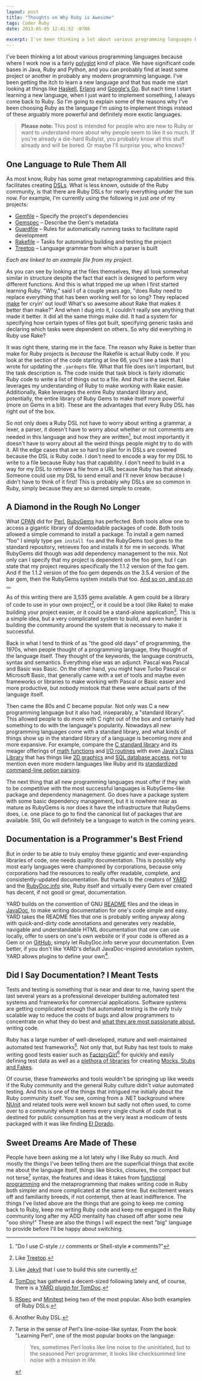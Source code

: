 ```yaml
---
layout: post
title: "Thoughts on Why Ruby is Awesome"
tags: Coder Ruby
date: 2013-05-05 12:41:52 -0700

excerpt: I've been thinking a lot about various programming languages because where I work now is a fairly [polyglot](http://memeagora.blogspot.com/2006/12/polyglot-programming.html) kind of place. We have significant code bases in Java, Ruby and Python, and you can probably find at least some project or another in probably any modern programming language. I've been getting the itch to learn a new language and that has made me start looking at things like [Haskell](http://www.haskell.org), [Erlang](http://www.erlang.org) and [Google's Go](http://www.golang.org). But each time I start learning a new language, when I just want to implement something, I always come back to Ruby. So I'm going to explain some of the reasons why I've been choosing Ruby as the language I'm using to implement things instead of these arguably more powerful and definitely more exotic languages.
---
```


I've been thinking a lot about various programming languages because where I work now is a fairly [polyglot][polyglot] kind of place. We have significant code bases in Java, Ruby and Python, and you can probably find at least some project or another in probably any modern programming language. I've been getting the itch to learn a new language and that has made me start looking at things like [Haskell][haskell], [Erlang][erlang] and [Google's Go][golang]. But each time I start learning a new language, when I just want to implement something, I always come back to Ruby. So I'm going to explain some of the reasons why I've been choosing Ruby as the language I'm using to implement things instead of these arguably more powerful and definitely more exotic languages.

> **Please note:** This post is intended for people who are new to Ruby or want to understand more about why people seem to like it so much. If you're already a die-hard Rubyist, you probably know all this stuff already and will be bored. Or maybe I'll surprise you, who knows?

## One Language to Rule Them All

As most know, Ruby has some great metaprogramming capabilities and this facilitates creating [DSLs][dsl]. What is less known, outside of the Ruby community, is that there are Ruby DSLs for nearly everything under the sun now. For example, I'm currently using the following in just *one* of my projects:

* [Gemfile][gemfile] &ndash; Specify the project's dependencies
* [Gemspec][gemspec] &ndash; Describe the Gem's metadata
* [Guardfile][guardfile] &ndash; Rules for automatically running tasks to facilitate rapid development
* [Rakefile][rake] &ndash; Tasks for automating building and testing the project
* [Treetop][treetop file] &ndash; Language grammar from which a parser is built

*Each are linked to an example file from my project.*

As you can see by looking at the files themselves, they all look somewhat similar in structure despite the fact that each is designed to perform very different functions. And this is what tripped me up when I first started learning Ruby. "Why," said I of a couple years ago, "does Ruby need to replace everything that has been working well for so long? They replaced [make][make] fer cryin' out loud! What's so awesome about Rake that makes it better than make?" And when I dug into it, I couldn't really see anything that made it better. It did all the same things make did. It had a system for specifying how certain types of files got built, specifying generic tasks and declaring which tasks were dependent on others. So why did everything in Ruby use Rake?

It was right there, staring me in the face. The reason why Rake is better than make for Ruby projects is *because* the Rakefile is actual Ruby code. If you look at the section of the code starting at line 66, you'll see a task that I wrote for updating the `.yardopts` file. What that file does isn't important, but the task description is. The code inside that task block is fairly idiomatic Ruby code to write a list of things out to a file. And *that* is the secret. Rake leverages my understanding of Ruby to make working with Rake easier. Additionally, Rake leverages the entire Ruby standard library and, potentially, the entire library of Ruby Gems to make itself more powerful (more on Gems in a bit). These are the advantages that every Ruby DSL has right out of the box.

So not only does a Ruby DSL not have to worry about writing a grammar, a lexer, a parser, it doesn't have to worry about whether or not comments are needed in this language and how they are written[^1], but most importantly it doesn't have to worry about all the weird things people might try to do with it. All the edge cases that are so hard to plan for in DSLs are covered because the DSL *is* Ruby code. I don't need to encode a way for my DSL to write to a file because Ruby has that capability. I don't need to build in a way for my DSL to retrieve a file from a URL because Ruby has that already. Someone could use my DSL to send email and I'll never know because I didn't have to think of it first! This is probably why DSLs are so common in Ruby, simply because they are so darned simple to create.

## A Diamond in the Rough No Longer

What [CPAN][cpan] did for [Perl][perl], [RubyGems][rubygems] has perfected. Both tools allow one to access a gigantic library of downloadable packages of code. Both tools allowed a simple command to install a package. To install a gem named "foo" I simply type `gem install foo` and the RubyGems tool goes to the standard repository, retrieves foo and installs it for me in seconds. What RubyGems did though was add dependency management to the mix. Not only can I specify that my project is dependent on the foo gem, but I can state that my project requires specifically the 1.1.2 version of the foo gem. And if the 1.1.2 version of the foo gem depends on the 3.5.4 version of the bar gem, then the RubyGems system installs that too. [And so on, and so on ...][and so on]

As of this writing there are 3,535 gems available. A gem could be a library of code to use in your own project[^2], or it could be a tool (like Rake) to make building your project easier, or it could be a stand-alone application[^3]. This is a simple idea, but a very complicated system to build, and even harder is building the community around the system that is necessary to make it successful.

Back in what I tend to think of as "the good old days" of programming, the 1970s, when people thought of a programming language, they thought of the language itself. They thought of the keywords, the language constructs, syntax and semantics. Everything else was an adjunct. Pascal was Pascal and Basic was Basic. On the other hand, you might have Turbo Pascal or Microsoft Basic, that generally came with a set of tools and maybe even frameworks or libraries to make working with Pascal or Basic easier and more productive, but nobody mistook that these were actual parts of the language itself.

Then came the 80s and C became popular. Not only was C a new programming language but it also had, inseparably, a "standard library". This allowed people to do more with C right out of the box and certainly had something to do with the language's popularity. Nowadays all new programming languages come with a standard library, and what kinds of things show up in the standard library of a language is becoming more and more expansive. For example, compare the [C standard library][c standard library] and its meager offerings of [math functions][c math functions] and [I/O routines][c io routines] with even [Java's Class Library][jcl] that has things like [2D graphics][java 2d graphics] and [SQL database access][java sql], not to mention even more modern languages like Ruby and its [standardized command-line option parsing][ruby optparse].

The next thing that all new programming languages must offer if they wish to be competitive with the most successful languages is RubyGems-like package and dependency management. Go does have a package system with some basic dependency management, but it is nowhere near as mature as RubyGems is nor does it have the infrastructure that RubyGems does, i.e. one place to go to find the canonical list of packages that are available. Still, Go will definitely be a language to watch in the coming years.

## Documentation is a Programmer's Best Friend

But in order to be able to truly employ these gigantic and ever-expanding libraries of code, one needs quality documentation. This is possibly why most early languages were championed by corporations, because only corporations had the resources to really offer readable, complete, and consistently-updated documentation. But thanks to the creators of [YARD][yard] and the [RubyDoc.info][rubydoc] site, Ruby itself and virtually every Gem ever created has decent, if not good or great, documentation.

YARD builds on the convention of GNU [README][readme] files and the ideas in [JavaDoc][javadoc], to make writing documentation for one's code simple and easy. YARD takes the README files that one is probably writing anyway along with quick-and-dirty code annotations and generates very readable, navigable and understandable HTML documentation that one can use locally, offer to users on one's own website or if your code is offered as a Gem or on [GitHub][github], simply let RubyDoc.info serve your documentation. Even better, if you don't like YARD's default JavaDoc-inspired annotation system, YARD allows plugins to define your own[^4].

## Did I Say Documentation? I Meant Tests

Tests and testing is something that is near and dear to me, having spent the last several years as a professional developer building automated test systems and frameworks for commercial applications. Software systems are getting complicated enough that automated testing is the only truly scalable way to reduce the costs of bugs and allow programmers to concentrate on what they do best and [what they are most passionate about][programming motherfucker], writing code.

Ruby has a large number of well-developed, mature and well-maintained automated test frameworks[^5]. Not only that, but Ruby has test tools to make writing good tests easier such as [FactoryGirl][factorygirl][^6] for quickly and easily defining test data as well as a [plethora of libraries][mocking] for creating [Mocks, Stubs and Fakes][mocks-stubs-fakes].

Of course, these frameworks and tools wouldn't be springing up like weeds if the Ruby community and the general Ruby culture didn't *value* automated testing. And this is one of the things that intrigued me initially about the Ruby community itself. You see, coming from a .NET background where [NUnit][nunit] and related tools were well known but sadly not often used, to come over to a community where it seems every single chunk of code that is destined for public consumption has at the very least a modicum of tests packaged with it was like finding [El Dorado][el dorado].

## Sweet Dreams Are Made of These

People have been asking me a lot lately why I like Ruby so much. And mostly the things I've been telling them are the superficial things that excite me about the language itself, things like blocks, closures, the compact but not terse[^7] syntax, the features and ideas it takes from [functional programming][functional programming] and the metaprogramming that makes writing code in Ruby both simpler and more complicated at the same time. But excitement wears off and familiarity breeds, if not contempt, then at least indifference. The things I've listed above are the things that are going to keep me coming back to Ruby, keep me writing Ruby code and keep me engaged in the Ruby community long after my ADD mentality has chased off after some new "ooo shiny!" These are also the things I will expect the next "big" language to provide before I'll be happy about switching.

[^1]: "Do I use C-style `//` comments or Shell-style `#` comments?"
[^2]: Like [Treetop][treetop gem].
[^3]: Like [Jekyll][jekyll] that I use to build this site currently.
[^4]: [TomDoc][tomdoc] has gathered a decent-sized following lately and, of course, there is a [YARD plugin for TomDoc][yard-tomdoc].
[^5]: [RSpec][rspec] and [Minitest][minitest] being two of the most popular. Also both examples of Ruby DSLs.
[^6]: Another Ruby DSL.
[^7]: Terse in the sense of Perl's line-noise-like syntax. From the book "Learning Perl", one of the most popular books on the language:

    > Yes, sometimes Perl looks like line noise to the uninitiated, but to the seasoned Perl programmer, it looks like checksummed line noise with a mission in life.

[and so on]: http://www.youtube.com/watch?v=mcskckuosxQ
[cpan]: http://en.wikipedia.org/wiki/CPAN
[c io routines]: http://en.wikipedia.org/wiki/Stdio.h
[c math functions]: http://en.wikipedia.org/wiki/Math.h#Overview_of_functions
[c standard library]: http://en.wikipedia.org/wiki/C_standard_library
[dsl]: http://en.wikipedia.org/wiki/Domain_specific_language
[el dorado]: http://en.wikipedia.org/wiki/El_Dorado
[erlang]: http://www.erlang.org
[factorygirl]: https://github.com/thoughtbot/factory_girl/blob/master/GETTING_STARTED.md
[functional programming]: http://en.wikipedia.org/wiki/Functional_programming
[gemfile]: https://github.com/lee-dohm/kangaruby/blob/master/Gemfile
[gemspec]: https://github.com/lee-dohm/kangaruby/blob/master/kangaruby.gemspec
[github]: https://github.com
[golang]: http://www.golang.org
[guardfile]: https://github.com/lee-dohm/kangaruby/blob/master/Guardfile
[haskell]: http://www.haskell.org
[javadoc]: http://en.wikipedia.org/wiki/Javadoc
[java 2d graphics]: http://en.wikipedia.org/wiki/Abstract_Window_Toolkit
[java sql]: http://docs.oracle.com/javase/7/docs/api/java/sql/package-summary.html
[jcl]: http://en.wikipedia.org/wiki/Java_Class_Library
[jekyll]: http://www.jekyllrb.com
[make]: http://en.wikipedia.org/wiki/Make_(software)
[minitest]: http://docs.seattlerb.org/minitest/
[mocking]: https://www.ruby-toolbox.com/categories/mocking
[mocks-stubs-fakes]: http://stackoverflow.com/questions/346372/whats-the-difference-between-faking-mocking-and-stubbing
[nunit]: http://www.nunit.org/
[perl]: http://en.wikipedia.org/wiki/Perl
[polyglot]: http://memeagora.blogspot.com/2006/12/polyglot-programming.html
[programming motherfucker]: http://anndar.net/post/4136866534/programming-motherfucker
[rake]: https://github.com/lee-dohm/kangaruby/blob/44c639518a236cd58878f0a80b9bab338960bdba/Rakefile
[readme]: http://en.wikipedia.org/wiki/README
[rspec]: http://rspec.info/
[rubydoc]: http://rubydoc.info
[rubygems]: http://en.wikipedia.org/wiki/RubyGems
[ruby optparse]: http://rubydoc.info/stdlib/optparse/frames
[tomdoc]: http://tomdoc.org/
[treetop file]: https://github.com/lee-dohm/kangaruby/blob/master/grammar/sequence.treetop
[treetop gem]: http://treetop.rubyforge.org/
[yard]: http://yardoc.org/
[yard-tomdoc]: http://rubyworks.github.io/yard-tomdoc/

